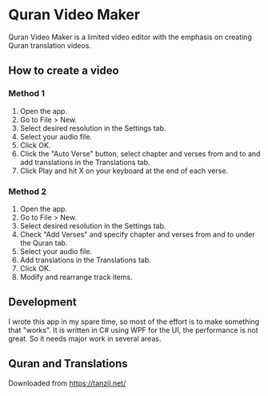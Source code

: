 # Quran Video Maker
Quran Video Maker is a limited video editor with the emphasis on creating Quran translation videos.

## How to create a video
### Method 1
1. Open the app.
2. Go to File > New.
3. Select desired resolution in the Settings tab.
4. Select your audio file.
5. Click OK.
6. Click the "Auto Verse" button, select chapter and verses from and to and add translations in the Translations tab.
8. Click Play and hit X on your keyboard at the end of each verse.

### Method 2
1. Open the app.
2. Go to File > New.
3. Select desired resolution in the Settings tab.
4. Check "Add Verses" and specify chapter and verses from and to under the Quran tab.
5. Select your audio file.
6. Add translations in the Translations tab.
7. Click OK.
8. Modify and rearrange track items.

## Development
I wrote this app in my spare time, so most of the effort is to make something that "works".
It is written in C# using WPF for the UI, the performance is not great.
So it needs major work in several areas.


## Quran and Translations
Downloaded from https://tanzil.net/